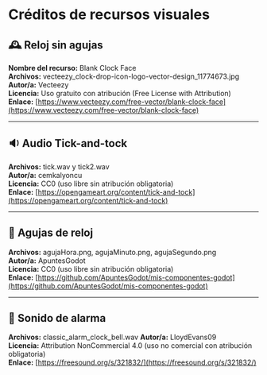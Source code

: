 # Créditos de recursos visuales

## 🕰️ Reloj sin agujas

**Nombre del recurso:** Blank Clock Face  
**Archivos:** vecteezy_clock-drop-icon-logo-vector-design_11774673.jpg  
**Autor/a:** Vecteezy  
**Licencia:** Uso gratuito con atribución (Free License with Attribution)  
**Enlace:** [https://www.vecteezy.com/free-vector/blank-clock-face](https://www.vecteezy.com/free-vector/blank-clock-face)

---

## 🔉 Audio Tick-and-tock

**Archivos:** tick.wav y tick2.wav  
**Autor/a:** cemkalyoncu  
**Licencia:** CC0 (uso libre sin atribución obligatoria)  
**Enlace:** [https://opengameart.org/content/tick-and-tock](https://opengameart.org/content/tick-and-tock)

---

## 🧭 Agujas de reloj

**Archivos:** agujaHora.png, agujaMinuto.png, agujaSegundo.png  
**Autor/a:** ApuntesGodot  
**Licencia:** CC0 (uso libre sin atribución obligatoria)  
**Enlace:** [https://github.com/ApuntesGodot/mis-componentes-godot](https://github.com/ApuntesGodot/mis-componentes-godot)

---

## 🔔 Sonido de alarma
**Archivos:** classic_alarm_clock_bell.wav
**Autor/a:** LloydEvans09  
**Licencia:** Attribution NonCommercial 4.0 (uso no comercial con atribución obligatoria)  
**Enlace:** [https://freesound.org/s/321832/](https://freesound.org/s/321832/)
